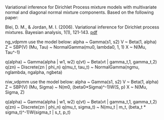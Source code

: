 Variational inference for Dirichlet Process mixture models with multivariate normal and diagonal normal mixture components. 
Based on the following paper:

Blei, D. M., & Jordan, M. I. (2006). Variational inference for Dirichlet process mixtures. Bayesian analysis, 1(1), 121-143. [pdf](http://www.cs.princeton.edu/~blei/papers/BleiJordan2004.pdf)

ng_vdpmm use the model below:
alpha ~ Gamma(s1, s2)
V ~ Beta(1, alpha)
Z ~ SBP(V)
(Mu, Tau) ~ NormalGamma(mu0, lambda0, 1, 1)
X ~ N(Mu, Tau^-1)

q(alpha) ~ Gamma(alpha | w1, w2)
q(vt) ~ Beta(vt | gamma_t,1, gamma_t,2)
q(zn) ~ Discrete(zn | phi_n)
q(mu_t, tau_t) ~ NormalGamma(ngmu, nglambda, ngalpha, ngbeta)

niw_vdpmm use the model below:
alpha ~ Gamma(s1, s2)
V ~ Beta(1, alpha)
Z ~ SBP(V)
(Mu, Sigma) ~ N(m0, (beta0*Sigma)^-1)W(S, p)
X ~ N(Mu, Sigma, Z)

q(alpha) ~ Gamma(alpha | w1, w2)
q(vt) ~ Beta(vt | gamma_t,1, gamma_t,2)
q(zn) ~ Discrete(zn | phi_n)
q(mu_t, sigma_t) ~ N(mu_t | m_t, (beta_t * sigma_t)^-1)W(sigma_t | s_t, p_t)
